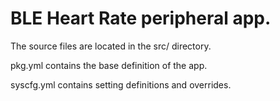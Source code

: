 # BLE Heart Rate peripheral app.

The source files are located in the src/ directory.

pkg.yml contains the base definition of the app.

syscfg.yml contains setting definitions and overrides.


